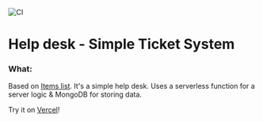 ![CI](https://github.com/solarlime/help-desk/workflows/CI/badge.svg?branch=master)

# Help desk - Simple Ticket System

### What:

Based on [Items list](https://solarlime.github.io/items-list/).
It's a simple help desk. Uses a serverless function for a server logic & MongoDB for storing data.

Try it on [Vercel](https://help-desk.solarlime.dev/)!
